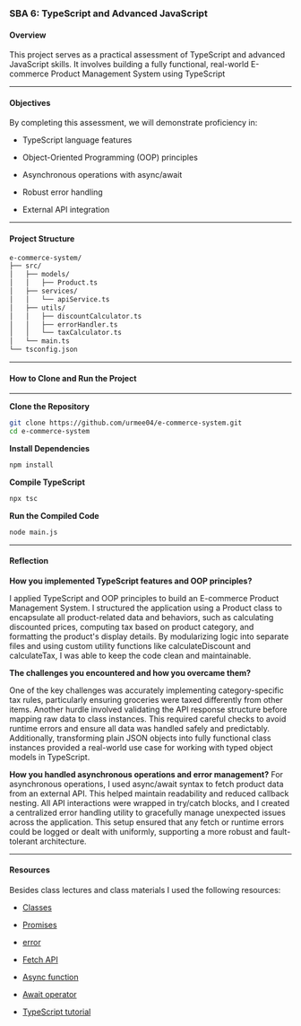 ### SBA 6: TypeScript and Advanced JavaScript

#### Overview

This project serves as a practical assessment of TypeScript and advanced JavaScript skills. It involves building a fully functional, real-world E-commerce Product Management System using TypeScript

---

#### Objectives

By completing this assessment, we will demonstrate proficiency in:

- TypeScript language features

- Object-Oriented Programming (OOP) principles

- Asynchronous operations with async/await

- Robust error handling

- External API integration

---

#### Project Structure

```bash
e-commerce-system/
├── src/
│   ├── models/
│   │   ├── Product.ts
│   ├── services/
│   │   └── apiService.ts
│   ├── utils/
│   │   ├── discountCalculator.ts
│   │   ├── errorHandler.ts
│   │   └── taxCalculator.ts
│   └── main.ts
└── tsconfig.json
```

---

#### How to Clone and Run the Project

---

**Clone the Repository**

```bash
git clone https://github.com/urmee04/e-commerce-system.git
cd e-commerce-system
```

**Install Dependencies**

```bash
npm install
```

**Compile TypeScript**

```bash
npx tsc
```

**Run the Compiled Code**

```bash
node main.js
```

---

#### Reflection

**How you implemented TypeScript features and OOP principles?**

I applied TypeScript and OOP principles to build an E-commerce Product Management System. I structured the application using a Product class to encapsulate all product-related data and behaviors, such as calculating discounted prices, computing tax based on product category, and formatting the product's display details. By modularizing logic into separate files and using custom utility functions like calculateDiscount and calculateTax, I was able to keep the code clean and maintainable.

**The challenges you encountered and how you overcame them?**

One of the key challenges was accurately implementing category-specific tax rules, particularly ensuring groceries were taxed differently from other items. Another hurdle involved validating the API response structure before mapping raw data to class instances. This required careful checks to avoid runtime errors and ensure all data was handled safely and predictably. Additionally, transforming plain JSON objects into fully functional class instances provided a real-world use case for working with typed object models in TypeScript.

**How you handled asynchronous operations and error management?**
For asynchronous operations, I used async/await syntax to fetch product data from an external API. This helped maintain readability and reduced callback nesting. All API interactions were wrapped in try/catch blocks, and I created a centralized error handling utility to gracefully manage unexpected issues across the application. This setup ensured that any fetch or runtime errors could be logged or dealt with uniformly, supporting a more robust and fault-tolerant architecture.

---

#### Resources

Besides class lectures and class materials I used the following resources:

- [Classes](https://developer.mozilla.org/en-US/docs/Web/JavaScript/Reference/Classes)

- [Promises](https://developer.mozilla.org/en-US/docs/Web/JavaScript/Reference/Global_Objects/Promise)

- [error](https://developer.mozilla.org/en-US/docs/Web/JavaScript/Reference/Global_Objects/Error)

- [Fetch API](https://developer.mozilla.org/en-US/docs/Web/API/Fetch_API/Using_Fetch)

- [Async function](https://developer.mozilla.org/en-US/docs/Web/JavaScript/Reference/Statements/async_function)

- [Await operator](https://developer.mozilla.org/en-US/docs/Web/JavaScript/Reference/Operators/await)

- [TypeScript tutorial](https://www.youtube.com/watch?v=CHnTTzD1pAQ&list=PLHiZ4m8vCp9PgOOjdyNpc6AoBmKNrp_u3)
